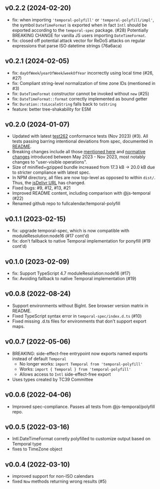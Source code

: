 v0.2.2 (2024-02-20)
-------------------

- fix: when importing `'temporal-polyfill'` or `'temporal-polyfill/impl'`,
  the symbol `DateTimeFormat` is exported when in fact `Intl` should be exported
  according to the `temporal-spec` package. (#28)
  Potentially BREAKING CHANGE for vanilla JS users importing `DateTimeFormat`.
- fix: closed off potential attack vector for ReDoS attacks on regular
  expressions that parse ISO datetime strings (76a6aca)


v0.2.1 (2024-02-05)
-------------------

- fix: `dayOfWeek`/`yearOfWeek`/`weekOfYear` incorrectly using local time (#26, #27)
- fix: Compliant string-level normalization of time zone IDs (mentioned in #3)
- fix: `DateTimeFormat` constructor cannot be invoked without `new` (#25)
- fix: `DateTimeFormat::format` correctly implemented as bound getter
- fix: `Duration::toLocaleString` falls back to `toString`
- feature: better tree-shakability for ESM


v0.2.0 (2024-01-07)
-------------------

- Updated with latest [test262](https://github.com/tc39/test262) conformance tests (Nov 2023) (#3).
All tests passing barring intentional deviations from spec, documented in [README](README.md).
- Breaking changes include all those [mentioned here](https://github.com/js-temporal/temporal-polyfill/blob/main/CHANGELOG.md#044)
and [normative changes](https://github.com/tc39/proposal-temporal/issues/2628) introduced between May 2023 - Nov 2023,
most notably changes to "user-visible operations".
- Size of minified+gzipped bundle increased from 17.3 kB -> 20.0 kB due to stricter compliance with latest spec.
- In NPM directory, all files are now top-level as opposed to within `dist/`. Thus, the [jsDelivr URL](https://cdn.jsdelivr.net/npm/temporal-polyfill@0.2.0/global.min.js) has changed.
- Fixed bugs: #9, #12, #13, #21
- Improved README content, including comparison with @js-temporal (#22)
- Renamed github repo to fullcalendar/temporal-polyfill


v0.1.1 (2023-02-15)
-------------------

- fix: upgrade temporal-spec, which is now compatible with moduleResolution:node16 (#17 cont'd)
- fix: don't fallback to native Temporal implementation for ponyfill (#19 cont'd)


v0.1.0 (2023-02-09)
-------------------

- fix: Support TypeScript 4.7 moduleResolution:node16 (#17)
- fix: Avoiding fallback to native Temporal implementation (#19)


v0.0.8 (2022-08-24)
-------------------

- Support environments without BigInt. See browser version matrix in README.
- Fixed TypeScript syntax error in `temporal-spec/index.d.ts` (#10)
- Fixed missing .d.ts files for environments that don't support export maps.


v0.0.7 (2022-05-06)
-------------------

- BREAKING: side-effect-free entrypoint now exports named exports instead of default `Temporal`
  - No longer works: `import Temporal from 'temporal-polyfill'`
  - Works: `import { Temporal } from 'temporal-polyfill'`
  - Allows access to `Intl` side-effect-free export
- Uses types created by TC39 Committee


v0.0.6 (2022-04-06)
-------------------

- Improved spec-compliance. Passes all tests from @js-temporal/polyfill repo.


v0.0.5 (2022-03-16)
-------------------

- Intl.DateTimeFormat corretly polyfilled to customize output based on Temporal type
- fixes to TimeZone object


v0.0.4 (2022-03-10)
-------------------

- improved support for non-ISO calendars
- fixed `Now` methods returning wrong results (#5)
